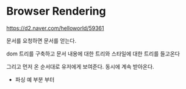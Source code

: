 # Browser Rendering

https://d2.naver.com/helloworld/59361

문서를 요청하면 문서를 얻는다.

dom 트리를 구축하고 문서 내용에 대한 트리와 스타일에 대한 트리를 들고온다

그리고 먼저 온 순서대로 유저에게 보여준다. 동시에 계속 받아온다.

- 파싱 예 부분 부터